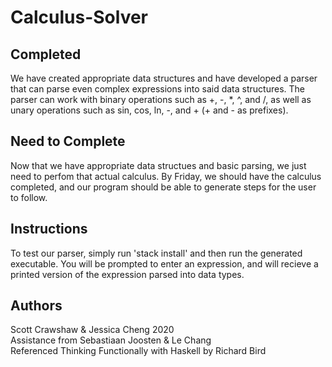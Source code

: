 # Calculus-Solver
## Completed
We have created appropriate data structures and have developed a parser that can parse even complex expressions into said data structures. The parser can work with binary operations such as +, -, *, ^, and /, as well as unary operations such as sin, cos, ln, -, and + (+ and - as prefixes).

## Need to Complete
Now that we have appropriate data structues and basic parsing, we just need to perfom that actual calculus. By Friday, we should have the calculus completed, and our program should be able to generate steps for the user to follow.

## Instructions
To test our parser, simply run 'stack install' and then run the generated executable. You will be prompted to enter an expression, and will recieve a printed version of the expression parsed into data types.

## Authors
Scott Crawshaw & Jessica Cheng 2020  
Assistance from Sebastiaan Joosten & Le Chang  
Referenced Thinking Functionally with Haskell by Richard Bird

